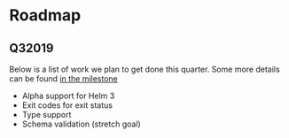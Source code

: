 # Roadmap

## Q32019
Below is a list of work we plan to get done this quarter. Some more details can be found
[in the milestone](https://github.com/FairwindsOps/reckoner/milestone/4)

* Alpha support for Helm 3
* Exit codes for exit status
* Type support
* Schema validation (stretch goal)

